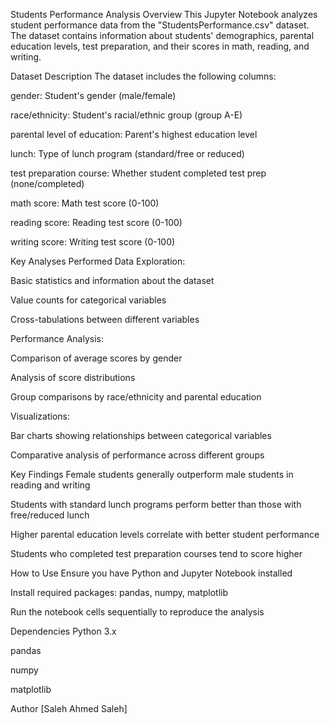 Students Performance Analysis
Overview
This Jupyter Notebook analyzes student performance data from the "StudentsPerformance.csv" dataset. The dataset contains information about students' demographics, parental education levels, test preparation, and their scores in math, reading, and writing.

Dataset Description
The dataset includes the following columns:

gender: Student's gender (male/female)

race/ethnicity: Student's racial/ethnic group (group A-E)

parental level of education: Parent's highest education level

lunch: Type of lunch program (standard/free or reduced)

test preparation course: Whether student completed test prep (none/completed)

math score: Math test score (0-100)

reading score: Reading test score (0-100)

writing score: Writing test score (0-100)

Key Analyses Performed
Data Exploration:

Basic statistics and information about the dataset

Value counts for categorical variables

Cross-tabulations between different variables

Performance Analysis:

Comparison of average scores by gender

Analysis of score distributions

Group comparisons by race/ethnicity and parental education

Visualizations:

Bar charts showing relationships between categorical variables

Comparative analysis of performance across different groups

Key Findings
Female students generally outperform male students in reading and writing

Students with standard lunch programs perform better than those with free/reduced lunch

Higher parental education levels correlate with better student performance

Students who completed test preparation courses tend to score higher

How to Use
Ensure you have Python and Jupyter Notebook installed

Install required packages: pandas, numpy, matplotlib

Run the notebook cells sequentially to reproduce the analysis

Dependencies
Python 3.x

pandas

numpy

matplotlib

Author
[Saleh Ahmed Saleh]
